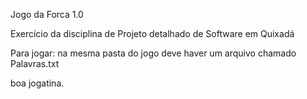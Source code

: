 Jogo da Forca 1.0

Exercício da disciplina de Projeto detalhado de Software em Quixadá

Para jogar:
na mesma pasta do jogo deve haver um arquivo chamado Palavras.txt

boa jogatina.